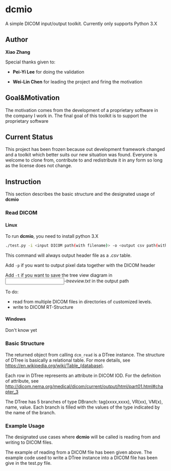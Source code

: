 # dcmio

A simple DICOM input/output toolkit. Currently only supports Python 3.X

## Author

**Xiao Zhang**

Special thanks given to:

- **Pei-Yi Lee** for doing the validation

- **Wei-Lin Chen** for leading the project and firing the motivation

## Goal&Motivation

The motivation comes from the development of a proprietary software in the company I work in. The final goal of this toolkit is to support the proprietary software

## Current Status

This project has been frozen because out development framework changed and a toolkit which better suits our new situation was found. Everyone is welcome to clone from, contribute to and redistribute it in any form so long as the license does not change.

## Instruction

This section describes the basic structure and the designated usage of **dcmio**

### Read DICOM

#### Linux

To run **dcmio**, you need to install python 3.X

```bash
./test.py -i <input DICOM path(with filename)> -o <output csv path(without filename)> <-p> <-t>
```

This command will always output header file as a *.csv* table.

Add `-p` if you want to output pixel data together with the DICOM header

Add `-t` if you want to save the tree view diagram in *<input filename>-treeview.txt* in the output path

To do:
- read from multiple DICOM files in directories of customized levels.
- write to DICOM RT-Structure

#### Windows

Don't know yet

### Basic Structure

The returned object from calling `dcm_read` is a DTree instance. The structure of DTree is basically a relational table. For more details, see <https://en.wikipedia.org/wiki/Table_(database)>.

Each row in DTree represents an attribute in DICOM IOD. For the definition of attribute, see <http://dicom.nema.org/medical/dicom/current/output/html/part01.html#chapter_3>

The DTree has 5 branches of type DBranch: tag(xxxx,xxxx), VR(xx), VM(x), name, value. Each branch is filled with the values of the type indicated by the name of the branch.

### Example Usage

The designated use cases where **dcmio** will be called is reading from and writing to DICOM files.

The example of reading from a DICOM file has been given above. The example code used to write a DTree instance into a DICOM file has been give in the test.py file.
